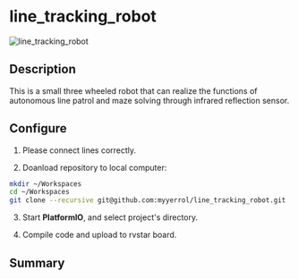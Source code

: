 # line_tracking_robot

![line_tracking_robot](./.images/line_tracking_robot.jpg)


## Description

This is a small three wheeled robot that can realize the functions of autonomous line patrol and maze solving through infrared reflection sensor.

## Configure

1. Please connect lines correctly.

2. Doanload repository to local computer:

  ```sh
  mkdir ~/Workspaces
  cd ~/Workspaces
  git clone --recursive git@github.com:myyerrol/line_tracking_robot.git
  ```

3. Start **PlatformIO**, and select project's directory.

4. Compile code and upload to rvstar board.

## Summary
